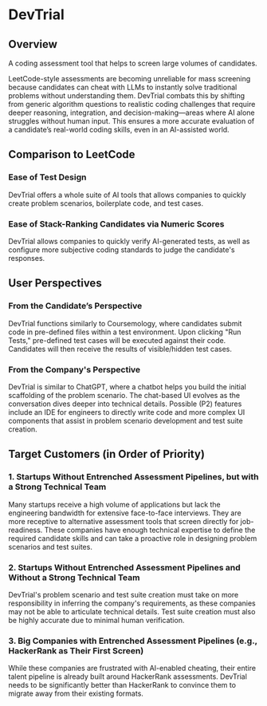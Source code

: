# DevTrial

## Overview

A coding assessment tool that helps to screen large volumes of candidates.

LeetCode-style assessments are becoming unreliable for mass screening because candidates can cheat with LLMs to instantly solve traditional problems without understanding them. DevTrial combats this by shifting from generic algorithm questions to realistic coding challenges that require deeper reasoning, integration, and decision-making—areas where AI alone struggles without human input. This ensures a more accurate evaluation of a candidate’s real-world coding skills, even in an AI-assisted world.

## Comparison to LeetCode

### Ease of Test Design

DevTrial offers a whole suite of AI tools that allows companies to quickly create problem scenarios, boilerplate code, and test cases.

### Ease of Stack-Ranking Candidates via Numeric Scores

DevTrial allows companies to quickly verify AI-generated tests, as well as configure more subjective coding standards to judge the candidate's responses.

## User Perspectives

### From the Candidate’s Perspective

DevTrial functions similarly to Coursemology, where candidates submit code in pre-defined files within a test environment. Upon clicking "Run Tests," pre-defined test cases will be executed against their code. Candidates will then receive the results of visible/hidden test cases.

### From the Company's Perspective

DevTrial is similar to ChatGPT, where a chatbot helps you build the initial scaffolding of the problem scenario. The chat-based UI evolves as the conversation dives deeper into technical details. Possible (P2) features include an IDE for engineers to directly write code and more complex UI components that assist in problem scenario development and test suite creation.

## Target Customers (in Order of Priority)

### 1. Startups Without Entrenched Assessment Pipelines, but with a Strong Technical Team

Many startups receive a high volume of applications but lack the engineering bandwidth for extensive face-to-face interviews. They are more receptive to alternative assessment tools that screen directly for job-readiness. These companies have enough technical expertise to define the required candidate skills and can take a proactive role in designing problem scenarios and test suites.

### 2. Startups Without Entrenched Assessment Pipelines and Without a Strong Technical Team

DevTrial's problem scenario and test suite creation must take on more responsibility in inferring the company's requirements, as these companies may not be able to articulate technical details. Test suite creation must also be highly accurate due to minimal human verification.

### 3. Big Companies with Entrenched Assessment Pipelines (e.g., HackerRank as Their First Screen)

While these companies are frustrated with AI-enabled cheating, their entire talent pipeline is already built around HackerRank assessments. DevTrial needs to be significantly better than HackerRank to convince them to migrate away from their existing formats.
